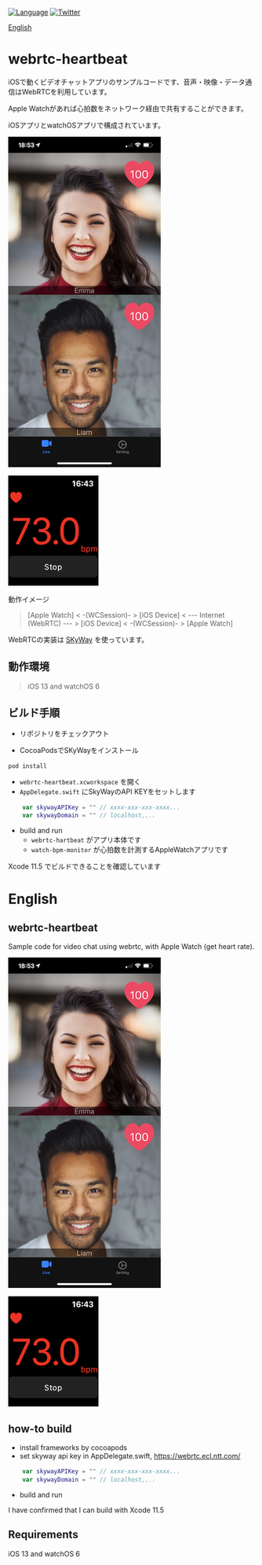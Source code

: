
[![Language](http://img.shields.io/badge/language-swift-brightgreen.svg?style=flat)](https://developer.apple.com/swift)
[![Twitter](https://img.shields.io/badge/twitter-@yorifuji-blue.svg?style=flat)](http://twitter.com/yorifuji)

[English](#English)

# webrtc-heartbeat

iOSで動くビデオチャットアプリのサンプルコードです、音声・映像・データ通信はWebRTCを利用しています。

Apple Watchがあれば心拍数をネットワーク経由で共有することができます。

iOSアプリとwatchOSアプリで構成されています。

![](image/IMG_4734.PNG)

![](image/IMG_4740.PNG)

動作イメージ

> [Apple Watch] < -(WCSession)- > [iOS Device] < --- Internet (WebRTC) --- > [iOS Device] < -(WCSession)- > [Apple Watch] 

WebRTCの実装は [SKyWay](https://webrtc.ecl.ntt.com/) を使っています。

## 動作環境

> iOS 13 and watchOS 6

## ビルド手順

+ リポジトリをチェックアウト
- CocoaPodsでSKyWayをインストール
```
pod install
```
- `webrtc-heartbeat.xcworkspace` を開く
- `AppDelegate.swift` にSkyWayのAPI KEYをセットします
```swift
    var skywayAPIKey = "" // xxxx-xxx-xxx-xxxx...
    var skywayDomain = "" // localhost,...
```
- build and run
    - `webrtc-hartbeat` がアプリ本体です
    - `watch-bpm-monitor` が心拍数を計測するAppleWatchアプリです

Xcode 11.5 でビルドできることを確認しています

# English

## webrtc-heartbeat

Sample code for video chat using webrtc, with Apple Watch (get heart rate).

![](image/IMG_4734.PNG)

![](image/IMG_4740.PNG)

## how-to build

- install frameworks by cocoapods
- set skyway api key in AppDelegate.swift, https://webrtc.ecl.ntt.com/
```swift
    var skywayAPIKey = "" // xxxx-xxx-xxx-xxxx...
    var skywayDomain = "" // localhost,...
```
- build and run

I have confirmed that I can build with Xcode 11.5

## Requirements

iOS 13 and watchOS 6
